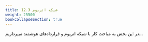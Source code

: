 ```yaml
---
title: 12.3 شبکه اتریوم
weight: 25500
bookCollapseSection: true
---
```


در این بخش به مباحث کار با شبکه اتریوم و قراردادهای هوشمند میپردازیم...